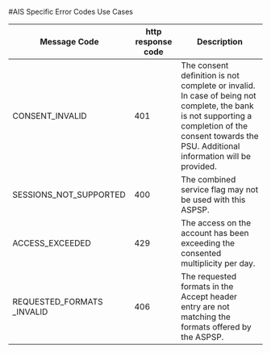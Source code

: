 #AIS Specific Error Codes Use Cases

| Message Code               | http response code | Description                                                                                                                                                                                        |
|----------------------------|--------------------|----------------------------------------------------------------------------------------------------------------------------------------------------------------------------------------------------|
| CONSENT_INVALID            | 401                | The consent definition is not complete or invalid. In case of being not complete, the bank is not supporting a completion of the consent towards the PSU. Additional information will be provided. |
| SESSIONS_NOT_SUPPORTED     | 400                | The combined service flag may not be used with this ASPSP.                                                                                                                                         |
| ACCESS_EXCEEDED            | 429                | The access on the account has been exceeding the consented multiplicity per day.                                                                                                                   |
| REQUESTED_FORMATS _INVALID | 406                | The requested formats in the Accept header entry are not matching the formats offered by the ASPSP.                                                                                                |

